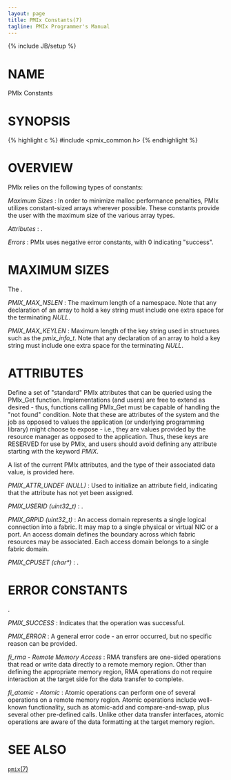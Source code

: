 ```yaml
---
layout: page
title: PMIx Constants(7)
tagline: PMIx Programmer's Manual
---
```

{% include JB/setup %}

# NAME

PMIx Constants

# SYNOPSIS

{% highlight c %}
#include <pmix_common.h>
{% endhighlight %}


# OVERVIEW

PMIx relies on the following types of constants:

*Maximum Sizes*
: In order to minimize malloc performance penalties, PMIx utilizes constant-sized arrays wherever possible. These constants provide the user with the maximum size of the various array types.

*Attributes*
: .

*Errors*
: PMIx uses negative error constants, with 0 indicating "success".

# MAXIMUM SIZES

The .

*PMIX_MAX_NSLEN*
: The maximum length of a namespace. Note that any declaration of an array to hold a key string must include one extra space for the terminating _NULL_.

*PMIX_MAX_KEYLEN*
: Maximum length of the key string used in structures such as the _pmix_info_t_. Note that any declaration of an array to hold a key string must include one extra space for the terminating _NULL_.

# ATTRIBUTES

Define a set of "standard" PMIx attributes that can be queried using the PMIx\_Get function. Implementations (and users) are free to extend as desired - thus, functions calling PMIx\_Get must be capable of handling the "not found" condition. Note that these are attributes of the system and the job as opposed to values the application (or underlying programming library) might choose to expose - i.e., they are values provided by the resource manager as opposed to the application. Thus, these keys are RESERVED for use by PMIx, and users should avoid defining any attribute starting with the keyword _PMIX_.

A list of the current PMIx attributes, and the type of their associated data value, is provided here.

*PMIX_ATTR_UNDEF (NULL)*
: Used to initialize an attribute field, indicating that the attribute has not yet been assigned.

*PMIX_USERID (uint32_t)*
: .

*PMIX_GRPID (uint32_t)*
: An access domain represents a single logical connection into a
  fabric.  It may map to a single physical or virtual NIC or a port.
  An access domain defines the boundary across which fabric resources
  may be associated.  Each access domain belongs to a single fabric
  domain.

*PMIX_CPUSET (char\*)*
: .


# ERROR CONSTANTS

.

*PMIX_SUCCESS*
: Indicates that the operation was successful.

*PMIX_ERROR*
: A general error code - an error occurred, but no specific reason can be provided.

*fi_rma - Remote Memory Access*
: RMA transfers are one-sided operations that read or write data
  directly to a remote memory region.  Other than defining the
  appropriate memory region, RMA operations do not require interaction
  at the target side for the data transfer to complete.

*fi_atomic - Atomic*
: Atomic operations can perform one of several operations on a remote
  memory region.  Atomic operations include well-known functionality,
  such as atomic-add and compare-and-swap, plus several other
  pre-defined calls.  Unlike other data transfer interfaces, atomic
  operations are aware of the data formatting at the target memory
  region.


# SEE ALSO

[`pmix`(7)](pmix.7.html)
